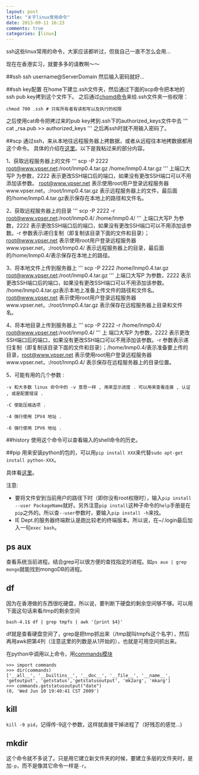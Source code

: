 ```yaml
---
layout: post
title: "关于linux常用命令"
date: 2013-09-11 16:23
comments: true
categories: [linux]
---
```


ssh这些linux常用的命令，大家应该都听过，但我自己一直不怎么会用...

现在在香港实习，就要多多的请教啊～～

<!--more-->

##ssh
ssh username@ServerDomain 然后输入密码就好...

##ssh key配置
在home下建立.ssh文件夹，然后通过下面的scp命令把本地的ssh pub key拷到这个文件下。
之后通过[chomd命令](http://blog.csdn.net/haydenwang8287/article/details/1753883)来给.ssh文件夹一些权限：
```
chmod 700 .ssh # 只有所有者有读和写以及执行的权限
```
之后使用cat命令把拷过来的pub key拷到.ssh下的authorized_keys文件中去
'''
cat _rsa.pub >> authorized_keys
'''
之后再ssh时就不用输入密码了。

##scp
通过ssh，来从本地往远程服务器上拷数据，或者从远程往本地拷数据都用这个命令。
具体的介绍在[这里](http://www.vpser.net/manage/scp.html)。以下是我粘过来的部分内容。

1、获取远程服务器上的文件
'''
scp -P 2222 root@www.vpser.net:/root/lnmp0.4.tar.gz /home/lnmp0.4.tar.gz
'''
上端口大写P 为参数，2222 表示更改SSH端口后的端口，如果没有更改SSH端口可以不用添加该参数。 root@www.vpser.net 表示使用root用户登录远程服务器www.vpser.net，:/root/lnmp0.4.tar.gz 表示远程服务器上的文件，最后面的/home/lnmp0.4.tar.gz表示保存在本地上的路径和文件名。

2、获取远程服务器上的目录
'''
scp -P 2222 -r root@www.vpser.net:/root/lnmp0.4/ /home/lnmp0.4/
'''
上端口大写P 为参数，2222 表示更改SSH端口后的端口，如果没有更改SSH端口可以不用添加该参数。-r 参数表示递归复制（即复制该目录下面的文件和目录）；root@www.vpser.net 表示使用root用户登录远程服务器www.vpser.net，:/root/lnmp0.4/ 表示远程服务器上的目录，最后面的/home/lnmp0.4/表示保存在本地上的路径。

3、将本地文件上传到服务器上
'''
scp -P 2222 /home/lnmp0.4.tar.gz root@www.vpser.net:/root/lnmp0.4.tar.gz
'''
上端口大写P 为参数，2222 表示更改SSH端口后的端口，如果没有更改SSH端口可以不用添加该参数。 /home/lnmp0.4.tar.gz表示本地上准备上传文件的路径和文件名。root@www.vpser.net 表示使用root用户登录远程服务器www.vpser.net，:/root/lnmp0.4.tar.gz 表示保存在远程服务器上目录和文件名。

4、将本地目录上传到服务器上
'''
scp -P 2222 -r /home/lnmp0.4/ root@www.vpser.net:/root/lnmp0.4/
'''
上 端口大写P 为参数，2222 表示更改SSH端口后的端口，如果没有更改SSH端口可以不用添加该参数。-r 参数表示递归复制（即复制该目录下面的文件和目录）；/home/lnmp0.4/表示准备要上传的目录，root@www.vpser.net 表示使用root用户登录远程服务器www.vpser.net，:/root/lnmp0.4/ 表示保存在远程服务器上的目录位置。

5、可能有用的几个参数 :
```
-v 和大多数 linux 命令中的 -v 意思一样 , 用来显示进度 . 可以用来查看连接 , 认证 , 或是配置错误 .

-C 使能压缩选项 .

-4 强行使用 IPV4 地址 .

-6 强行使用 IPV6 地址 .
```

##history
使用这个命令可以查看输入的shell命令的历史。

##pip
用来安装python的包的，可以用`pip install XXX`来代替`sudo apt-get install python-XXX`。

具体看[这里](http://www.jsxubar.info/install-pip.html)。

注意:
* 要将文件安到当前用户的路径下时（即你没有root权限时），输入`pip install --user PackageName`就好。另外注意`pip install`这种子命令的`help`手册是在`pip`之外的。所以查`--user`参数时，要输入`pip install -h`来找。
* IE Dept.的服务器终端默认是跑比较老的终端版本。所以说，在~/.login最后加入一句`exec bash`。

## ps aux
查看系统当前进程。结合grep可以很方便的查找指定的进程。如`ps aux | grep mongo`就能找到mongoDB的进程。

## df
因为在香港做的东西很吃硬盘，所以说，要判断下硬盘的剩余空间够不够。可以用下面这句话来看/tmp的剩余空间
```
bash-4.1$ df | grep tmpfs | awk '{print $4}'
```
df就是查看硬盘空间了，grep是把tmp抓出来（/tmp就叫tmpfs这个名字），然后再用awk把第4列（注意这里的列数是从1开始的），也就是可用空间抓出来。

在python中调用以上命令，用[commands模块](http://www.cnblogs.com/xuxm2007/archive/2011/01/17/1937220.html)
```
>>> import commands
>>> dir(commands)
['__all__', '__builtins__', '__doc__', '__file__', '__name__', 'getoutput', 'getstatus','getstatusoutput', 'mk2arg', 'mkarg']
>>> commands.getstatusoutput("date")
(0, 'Wed Jun 10 19:40:41 CST 2009')
```

## kill
`kill -9 pid`，记得传-9这个参数，这样就直接干掉进程了（好残忍的感觉...)

## mkdir
这个命令就不多说了。只是用它建立新文件夹的时候，要建立多层的文件夹时，是加`-p`，而不是像其它命令一样是`-r`。

